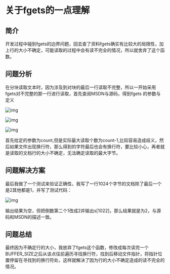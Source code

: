 # 关于fgets的一点理解

## 简介

 开发过程中碰到fgets的边界问题，回去查了资料fgets确实有比较大的局限性，加上行的大小不确定，可能读取的过程中会有读不完全的情况，所以就舍弃了这个函数。

## 问题分析

 在分块读取文本时，因为涉及到对块的最后一行读取不完整，所以一开始采用fgets对不完整的那一行进行读取，首先查阅MSDN与源码，得到fgets 的参数与定义

![img](file:///C:\Users\admin\AppData\Local\Temp\ksohtml\wps_clip_image-7154.png)

![img](file:///C:\Users\admin\AppData\Local\Temp\ksohtml\wps_clip_image-32359.png)

![img](file:///C:\Users\admin\AppData\Local\Temp\ksohtml\wps_clip_image-25449.png)



首先给定的参数为count,但是实际最大读取个数为count-1,比较容易造成歧义，然后如果文件出现换行符，那么得到的字符最后也会有换行符，要比较小心，再者就是读取的文档行的大小不确定，无法确定读取的最大字节。

## 问题解决方案

 最后我做了一个测试来验证正确性，我写了一行1024个字节的文档除了最后一个是2其他都是1，并写了测试代码：

![img](file:///C:\Users\admin\AppData\Local\Temp\ksohtml\wps_clip_image-24627.png)

输出结果为空，但把倒数第二个1改成2并输出s[1022]，那么结果就是为2，与源码和MSDN的描述一致。 

## 问题总结

 最终因为不确定行的大小，我放弃了fgets这个函数，修改成每次读完一个BUFFER_SIZE之后从该点往前遍历寻找换行符，找到后移动文件指针，将指针位置停留在寻找到的换行符处，这样就解决了因为行的大小不确定造成的读不完全的情况。